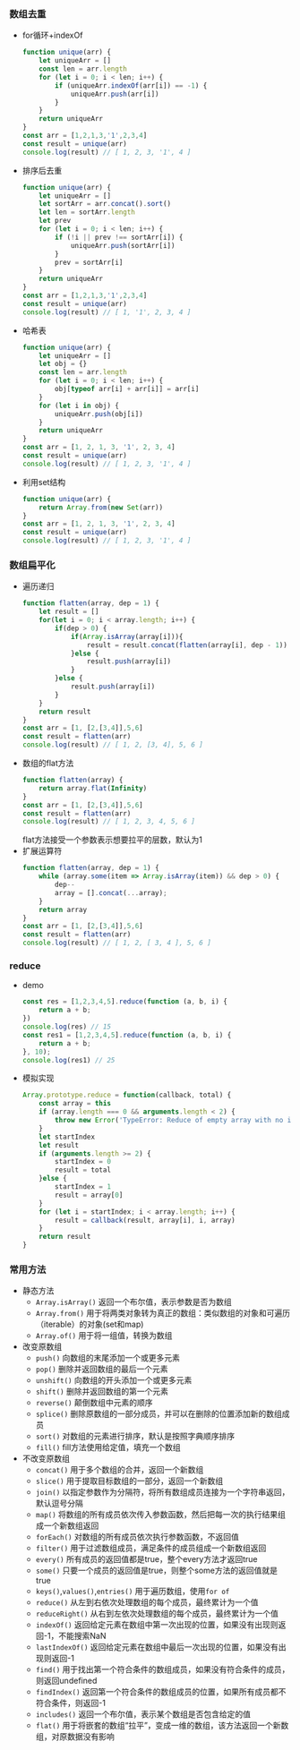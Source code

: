 ### 数组去重
- for循环+indexOf
    ```js
    function unique(arr) {
        let uniqueArr = []
        const len = arr.length
        for (let i = 0; i < len; i++) {
            if (uniqueArr.indexOf(arr[i]) == -1) {
                uniqueArr.push(arr[i])
            }
        }
        return uniqueArr
    }
    const arr = [1,2,1,3,'1',2,3,4]
    const result = unique(arr)
    console.log(result) // [ 1, 2, 3, '1', 4 ]
    ```
- 排序后去重
    ```js
    function unique(arr) {
        let uniqueArr = []
        let sortArr = arr.concat().sort()
        let len = sortArr.length
        let prev
        for (let i = 0; i < len; i++) {
            if (!i || prev !== sortArr[i]) {
                uniqueArr.push(sortArr[i])
            }
            prev = sortArr[i]
        }
        return uniqueArr
    }
    const arr = [1,2,1,3,'1',2,3,4]
    const result = unique(arr)
    console.log(result) // [ 1, '1', 2, 3, 4 ]
    ```
- 哈希表
    ```js
    function unique(arr) {
        let uniqueArr = []
        let obj = {}
        const len = arr.length
        for (let i = 0; i < len; i++) {
            obj[typeof arr[i] + arr[i]] = arr[i]
        }
        for (let i in obj) {
            uniqueArr.push(obj[i])
        }
        return uniqueArr
    }
    const arr = [1, 2, 1, 3, '1', 2, 3, 4]
    const result = unique(arr)
    console.log(result) // [ 1, 2, 3, '1', 4 ]
    ```
- 利用set结构
    ```js
    function unique(arr) {
        return Array.from(new Set(arr))
    }
    const arr = [1, 2, 1, 3, '1', 2, 3, 4]
    const result = unique(arr)
    console.log(result) // [ 1, 2, 3, '1', 4 ]
    ```

### 数组扁平化
- 遍历递归
    ```js
    function flatten(array, dep = 1) {
        let result = []
        for(let i = 0; i < array.length; i++) {
            if(dep > 0) {
                if(Array.isArray(array[i])){
                    result = result.concat(flatten(array[i], dep - 1))
                }else {
                    result.push(array[i])
                } 
            }else {
                result.push(array[i])
            }
        }
        return result
    }
    const arr = [1, [2,[3,4]],5,6]
    const result = flatten(arr)
    console.log(result) // [ 1, 2, [3, 4], 5, 6 ]
    ```
- 数组的flat方法
    ```js
    function flatten(array) {
        return array.flat(Infinity)
    }
    const arr = [1, [2,[3,4]],5,6]
    const result = flatten(arr)
    console.log(result) // [ 1, 2, 3, 4, 5, 6 ]
    ```
    flat方法接受一个参数表示想要拉平的层数，默认为1
- 扩展运算符
    ```js
    function flatten(array, dep = 1) {
        while (array.some(item => Array.isArray(item)) && dep > 0) {
            dep--
            array = [].concat(...array);
        }
        return array
    }
    const arr = [1, [2,[3,4]],5,6]
    const result = flatten(arr)
    console.log(result) // [ 1, 2, [ 3, 4 ], 5, 6 ]
    ```

### reduce
- demo
    ```js
    const res = [1,2,3,4,5].reduce(function (a, b, i) {
        return a + b;
    })
    console.log(res) // 15
    const res1 = [1,2,3,4,5].reduce(function (a, b, i) {
        return a + b;
    }, 10);
    console.log(res1) // 25
    ```
- 模拟实现
    ```js
    Array.prototype.reduce = function(callback, total) {
        const array = this
        if (array.length === 0 && arguments.length < 2) {
            throw new Error('TypeError: Reduce of empty array with no initial value')
        }
        let startIndex
        let result
        if (arguments.length >= 2) {
            startIndex = 0
            result = total
        }else {
            startIndex = 1
            result = array[0]
        }
        for (let i = startIndex; i < array.length; i++) {
            result = callback(result, array[i], i, array)
        }
        return result
    }
    ```

### 常用方法
- 静态方法
    - `Array.isArray()` 返回一个布尔值，表示参数是否为数组
    - `Array.from()` 用于将两类对象转为真正的数组：类似数组的对象和可遍历（iterable）的对象(set和map)
    - `Array.of()` 用于将一组值，转换为数组
- 改变原数组
    - `push()` 向数组的末尾添加一个或更多元素
    - `pop()` 删除并返回数组的最后一个元素
    - `unshift()` 向数组的开头添加一个或更多元素
    - `shift()` 删除并返回数组的第一个元素
    - `reverse()` 颠倒数组中元素的顺序
    - `splice()` 删除原数组的一部分成员，并可以在删除的位置添加新的数组成员
    - `sort()` 对数组的元素进行排序，默认是按照字典顺序排序
    - `fill()` fill方法使用给定值，填充一个数组
- 不改变原数组
    - `concat()` 用于多个数组的合并，返回一个新数组
    - `slice()` 用于提取目标数组的一部分，返回一个新数组
    - `join()` 以指定参数作为分隔符，将所有数组成员连接为一个字符串返回，默认逗号分隔
    - `map()` 将数组的所有成员依次传入参数函数，然后把每一次的执行结果组成一个新数组返回
    - `forEach()` 对数组的所有成员依次执行参数函数，不返回值
    - `filter()` 用于过滤数组成员，满足条件的成员组成一个新数组返回
    - `every()` 所有成员的返回值都是true，整个every方法才返回true
    - `some()`  只要一个成员的返回值是true，则整个some方法的返回值就是true
    - `keys()`,`values()`,`entries()` 用于遍历数组，使用`for of`
    - `reduce()` 从左到右依次处理数组的每个成员，最终累计为一个值
    - `reduceRight()` 从右到左依次处理数组的每个成员，最终累计为一个值
    - `indexOf()` 返回给定元素在数组中第一次出现的位置，如果没有出现则返回-1，不能搜索NaN
    - `lastIndexOf()` 返回给定元素在数组中最后一次出现的位置，如果没有出现则返回-1
    - `find()` 用于找出第一个符合条件的数组成员，如果没有符合条件的成员，则返回undefined
    - `findIndex()` 返回第一个符合条件的数组成员的位置，如果所有成员都不符合条件，则返回-1
    - `includes()` 返回一个布尔值，表示某个数组是否包含给定的值
    - `flat()` 用于将嵌套的数组“拉平”，变成一维的数组，该方法返回一个新数组，对原数据没有影响
